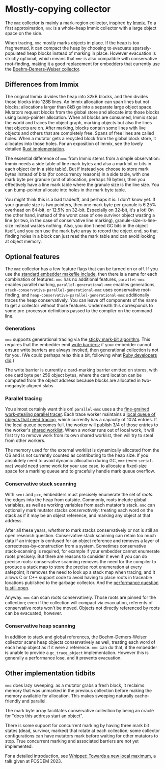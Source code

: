 # Mostly-copying collector

The `mmc` collector is mainly a mark-region collector, inspired by
[Immix](http://users.cecs.anu.edu.au/~steveb/pubs/papers/immix-pldi-2008.pdf).
To a first approximation, `mmc` is a whole-heap Immix collector with a
large object space on the side.

When tracing, `mmc` mostly marks objects in place.  If the heap is
too fragmented, it can compact the heap by choosing to evacuate
sparsely-populated heap blocks instead of marking in place.  However
evacuation is strictly optional, which means that `mmc` is also
compatible with conservative root-finding, making it a good replacement
for embedders that currently use the [Boehm-Demers-Weiser
collector](./collector-bdw.md).

## Differences from Immix

The original Immix divides the heap into 32kB blocks, and then divides
those blocks into 128B lines.  An Immix allocation can span lines but
not blocks; allocations larger than 8kB go into a separate large object
space.  Mutators request blocks from the global store and allocate into
those blocks using bump-pointer allocation.  When all blocks are
consumed, Immix stops the world and traces the object graph, marking
objects but also the lines that objects are on.  After marking, blocks
contain some lines with live objects and others that are completely
free.  Spans of free lines are called holes.  When a mutator gets a
recycled block from the global block store, it allocates into those
holes.  For an exposition of Immix, see the lovely detailed [Rust
implementation](http://users.cecs.anu.edu.au/~steveb/pubs/papers/rust-ismm-2016.pdf).

The essential difference of `mmc` from Immix stems from a simple
observation: Immix needs a side table of line mark bytes and also a mark
bit or bits in each object (or in a side table).  But if instead you
choose to store mark bytes instead of bits (for concurrency reasons) in
a side table, with one mark byte per granule (unit of allocation,
perhaps 16 bytes), then you effectively have a line mark table where the
granule size is the line size.  You can bump-pointer allocate into holes
in the mark byte table.

You might think this is a bad tradeoff, and perhaps it is: I don't know
yet.  If your granule size is two pointers, then one mark byte per
granule is 6.25% overhead on 64-bit, or 12.5% on 32-bit.  Especially on
32-bit, it's a lot!  On the other hand, instead of the worst case of one
survivor object wasting a line (or two, in the case of conservative line
marking), granule-size-is-line-size instead wastes nothing.  Also, you
don't need GC bits in the object itself, and you can use the mark byte
array to record the object end, so that finding holes in a block can
just read the mark table and can avoid looking at object memory.

## Optional features

The `mmc` collector has a few feature flags that can be turned on or
off.  If you use the [standard embedder makefile include](../embed.mk),
then there is a name for each combination of features: `mmc` has no
additional features, `parallel-mmc` enables parallel marking,
`parallel-generational-mmc` enables generations,
`stack-conservative-parallel-generational-mmc` uses conservative
root-finding, and `heap-conservative-parallel-generational-mmc`
additionally traces the heap conservatively.  You can leave off
components of the name to get a collector without those features.
Underneath this corresponds to some pre-processor definitions passed to
the compiler on the command line.

### Generations

`mmc` supports generational tracing via the [sticky mark-bit
algorithm](https://wingolog.org/archives/2022/10/22/the-sticky-mark-bit-algorithm).
This requires that the embedder emit [write
barriers](https://github.com/wingo/whippet/blob/main/doc/manual.md#write-barriers);
if your embedder cannot ensure write barriers are always invoked, then
generational collection is not for you.  (We could perhaps relax this a
bit, following what [Ruby developers
did](http://rvm.jp/~ko1/activities/rgengc_ismm.pdf).)

The write barrier is currently a card-marking barrier emitted on stores,
with one card byte per 256 object bytes, where the card location can be
computed from the object address because blocks are allocated in
two-megabyte aligned slabs.

### Parallel tracing

You almost certainly want this on!  `parallel-mmc` uses a the
[fine-grained work-stealing parallel tracer](../src/parallel-tracer.h).
Each trace worker maintains a [local queue of objects that need
tracing](../src/local-worklist.h), which currently has a capacity of
1024 entries.  If the local queue becomes full, the worker will publish
3/4 of those entries to the worker's [shared
worklist](../src/shared-worklist.h).  When a worker runs out of local
work, it will first try to remove work from its own shared worklist,
then will try to steal from other workers.

The memory used for the external worklist is dynamically allocated from
the OS and is not currently counted as contributing to the heap size.
If you absolutely need to avoid dynamic allocation during GC, `mmc`
(even `serial-mmc`) would need some work for your use case, to allocate
a fixed-size space for a marking queue and to gracefully handle mark
queue overflow.

### Conservative stack scanning

With `semi` and `pcc`, embedders must precisely enumerate the set of
*roots*: the edges into the heap from outside.  Commonly, roots include
global variables, as well as working variables from each mutator's
stack.  `mmc` can optionally mark mutator stacks *conservatively*:
treating each word on the stack as if it may be an object reference, and
marking any object at that address.

After all these years, *whether* to mark stacks conservatively or not is
still an open research question.  Conservative stack scanning can retain
too much data if an integer is confused for an object reference and
removes a layer of correctness-by-construction from a system.  Sometimes
conservative stack-scanning is required, for example if your embedder
cannot enumerate roots precisely.  But there are reasons to consider it
even if you can do precise roots: conservative scanning removes the need
for the compiler to produce a stack map to store the precise root
enumeration at every safepoint; it removes the need to look up a stack
map when tracing; and it allows C or C++ support code to avoid having to
place roots in traceable locations published to the garbage collector.
And the [performance question is still
open](https://dl.acm.org/doi/10.1145/2660193.2660198).

Anyway.  `mmc` can scan roots conservatively.  Those roots are pinned
for the collection; even if the collection will compact via evacuation,
referents of conservative roots won't be moved.  Objects not directly
referenced by roots can be evacuated, however.

### Conservative heap scanning

In addition to stack and global references, the Boehm-Demers-Weiser
collector scans heap objects conservatively as well, treating each word
of each heap object as if it were a reference.  `mmc` can do that, if
the embedder is unable to provide a `gc_trace_object` implementation.
However this is generally a performance lose, and it prevents
evacuation.

## Other implementation tidbits

`mmc` does lazy sweeping: as a mutator grabs a fresh block, it
reclaims memory that was unmarked in the previous collection before
making the memory available for allocation.  This makes sweeping
naturally cache-friendly and parallel.

The mark byte array facilitates conservative collection by being an
oracle for "does this address start an object".

There is some support for concurrent marking by having three mark bit
states (dead, survivor, marked) that rotate at each collection; some
collector configurations can have mutators mark before waiting for other
mutators to stop.  True concurrent marking and associated barriers
are not yet implemented.

For a detailed introduction, see [Whippet: Towards a new local
maximum](https://wingolog.org/archives/2023/02/07/whippet-towards-a-new-local-maximum),
a talk given at FOSDEM 2023.
